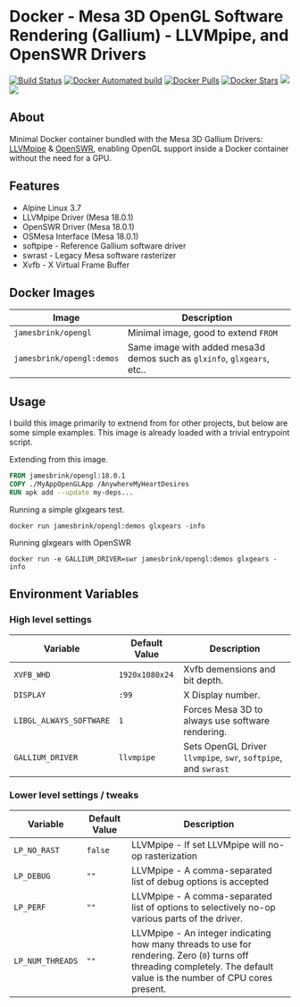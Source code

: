 # Docker - Mesa 3D OpenGL Software Rendering (Gallium) - LLVMpipe, and OpenSWR Drivers

[![Build Status](https://travis-ci.org/jamesbrink/docker-opengl.svg?branch=master)](https://travis-ci.org/jamesbrink/docker-opengl) [![Docker Automated build](https://img.shields.io/docker/automated/jamesbrink/opengl.svg)](https://hub.docker.com/r/jamesbrink/opengl/) [![Docker Pulls](https://img.shields.io/docker/pulls/jamesbrink/opengl.svg)](https://hub.docker.com/r/jamesbrink/opengl/) [![Docker Stars](https://img.shields.io/docker/stars/jamesbrink/opengl.svg)](https://hub.docker.com/r/jamesbrink/opengl/) [![](https://images.microbadger.com/badges/image/jamesbrink/opengl.svg)](https://microbadger.com/images/jamesbrink/opengl "Get your own image badge on microbadger.com") [![](https://images.microbadger.com/badges/version/jamesbrink/opengl.svg)](https://microbadger.com/images/jamesbrink/opengl "Get your own version badge on microbadger.com")  


## About

Minimal Docker container bundled with the Mesa 3D Gallium Drivers: [LLVMpipe][mesa-llvm] & [OpenSWR][openswr],  enabling OpenGL support inside a Docker container without the need for a GPU.


## Features

* Alpine Linux 3.7
* LLVMpipe Driver (Mesa 18.0.1)
* OpenSWR Driver (Mesa 18.0.1)
* OSMesa Interface (Mesa 18.0.1)
* softpipe - Reference Gallium software driver
* swrast - Legacy Mesa software rasterizer
* Xvfb - X Virtual Frame Buffer

## Docker Images

| Image                     | Description                                                             |
| ------------------------- | ----------------------------------------------------------------------- |
| `jamesbrink/opengl`       | Minimal image, good to extend `FROM`                                    |
| `jamesbrink/opengl:demos` | Same image with added mesa3d demos such as `glxinfo`, `glxgears`, etc.. |

## Usage

I build this image primarily to extnend from for other projects, but below are some simple examples. This image is already loaded with a trivial entrypoint script.  

Extending from this image. 

```Dockerfile
FROM jamesbrink/opengl:18.0.1
COPY ./MyAppOpenGLApp /AnywhereMyHeartDesires
RUN apk add --update my-deps...
```

Running a simple glxgears test. 

```shell
docker run jamesbrink/opengl:demos glxgears -info
```

Running glxgears with OpenSWR

```shell
docker run -e GALLIUM_DRIVER=swr jamesbrink/opengl:demos glxgears -info
```

## Environment Variables

### High level settings

| Variable                | Default Value  | Description                                                    |
| ----------------------- | -------------- | -------------------------------------------------------------- |
| `XVFB_WHD`              | `1920x1080x24` | Xvfb demensions and bit depth.                                 |
| `DISPLAY`               | `:99`          | X Display number.                                              |
| `LIBGL_ALWAYS_SOFTWARE` | `1`            | Forces Mesa 3D to always use software rendering.               |
| `GALLIUM_DRIVER`        | `llvmpipe`     | Sets OpenGL Driver `llvmpipe`, `swr`, `softpipe`, and `swrast` |

### Lower level settings / tweaks

| Variable         | Default Value | Description                                                                                                                                                   |
| ---------------- | ------------- | ------------------------------------------------------------------------------------------------------------------------------------------------------------- |
| `LP_NO_RAST`     | `false`       | LLVMpipe - If set LLVMpipe will no-op rasterization                                                                                                           |
| `LP_DEBUG`       | `""`          | LLVMpipe - A comma-separated list of debug options is accepted                                                                                                |
| `LP_PERF`        | `""`          | LLVMpipe - A comma-separated list of options to selectively no-op various parts of the driver.                                                                |
| `LP_NUM_THREADS` | `""`          | LLVMpipe - An integer indicating how many threads to use for rendering. Zero (`0`) turns off threading completely. The default value is the number of CPU cores present. |






[openswr]: http://openswr.org/
[mesa-llvm]: https://www.mesa3d.org/llvmpipe.html



